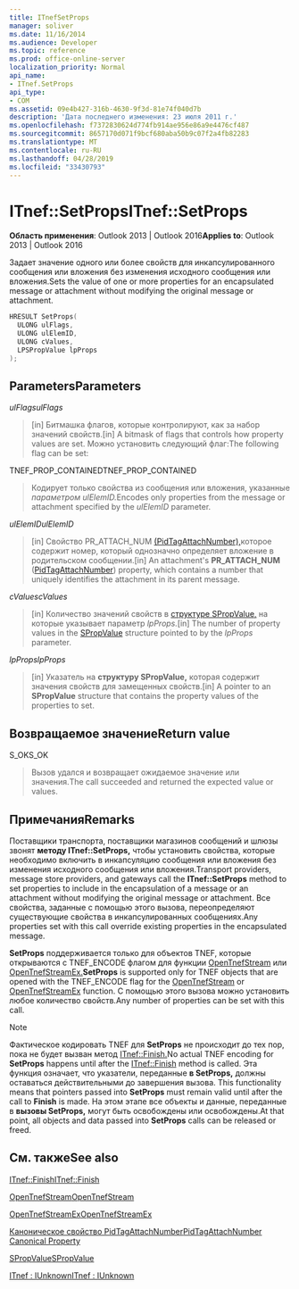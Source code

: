 ```yaml
---
title: ITnefSetProps
manager: soliver
ms.date: 11/16/2014
ms.audience: Developer
ms.topic: reference
ms.prod: office-online-server
localization_priority: Normal
api_name:
- ITnef.SetProps
api_type:
- COM
ms.assetid: 09e4b427-316b-4630-9f3d-81e74f040d7b
description: 'Дата последнего изменения: 23 июля 2011 г.'
ms.openlocfilehash: f7372830624d774fb914ae956e86a9e4476cf487
ms.sourcegitcommit: 8657170d071f9bcf680aba50b9c07f2a4fb82283
ms.translationtype: MT
ms.contentlocale: ru-RU
ms.lasthandoff: 04/28/2019
ms.locfileid: "33430793"
---
```

# <a name="itnefsetprops"></a><span data-ttu-id="e4c70-103">ITnef::SetProps</span><span class="sxs-lookup"><span data-stu-id="e4c70-103">ITnef::SetProps</span></span>

  
  
<span data-ttu-id="e4c70-104">**Область применения**: Outlook 2013 | Outlook 2016</span><span class="sxs-lookup"><span data-stu-id="e4c70-104">**Applies to**: Outlook 2013 | Outlook 2016</span></span> 
  
<span data-ttu-id="e4c70-105">Задает значение одного или более свойств для инкапсулированного сообщения или вложения без изменения исходного сообщения или вложения.</span><span class="sxs-lookup"><span data-stu-id="e4c70-105">Sets the value of one or more properties for an encapsulated message or attachment without modifying the original message or attachment.</span></span> 
  
```cpp
HRESULT SetProps(
  ULONG ulFlags,
  ULONG ulElemID,
  ULONG cValues,
  LPSPropValue lpProps
);
```

## <a name="parameters"></a><span data-ttu-id="e4c70-106">Parameters</span><span class="sxs-lookup"><span data-stu-id="e4c70-106">Parameters</span></span>

 <span data-ttu-id="e4c70-107">_ulFlags_</span><span class="sxs-lookup"><span data-stu-id="e4c70-107">_ulFlags_</span></span>
  
> <span data-ttu-id="e4c70-108">[in] Битмашка флагов, которые контролируют, как за набор значений свойств.</span><span class="sxs-lookup"><span data-stu-id="e4c70-108">[in] A bitmask of flags that controls how property values are set.</span></span> <span data-ttu-id="e4c70-109">Можно установить следующий флаг:</span><span class="sxs-lookup"><span data-stu-id="e4c70-109">The following flag can be set:</span></span>
    
<span data-ttu-id="e4c70-110">TNEF_PROP_CONTAINED</span><span class="sxs-lookup"><span data-stu-id="e4c70-110">TNEF_PROP_CONTAINED</span></span> 
  
> <span data-ttu-id="e4c70-111">Кодирует только свойства из сообщения или вложения, указанные _параметром ulElemID._</span><span class="sxs-lookup"><span data-stu-id="e4c70-111">Encodes only properties from the message or attachment specified by the  _ulElemID_ parameter.</span></span> 
    
 <span data-ttu-id="e4c70-112">_ulElemID_</span><span class="sxs-lookup"><span data-stu-id="e4c70-112">_ulElemID_</span></span>
  
> <span data-ttu-id="e4c70-113">[in] Свойство PR_ATTACH_NUM  [(PidTagAttachNumber),](pidtagattachnumber-canonical-property.md)которое содержит номер, который однозначно определяет вложение в родительском сообщении.</span><span class="sxs-lookup"><span data-stu-id="e4c70-113">[in] An attachment's **PR_ATTACH_NUM** ([PidTagAttachNumber](pidtagattachnumber-canonical-property.md)) property, which contains a number that uniquely identifies the attachment in its parent message.</span></span>
    
 <span data-ttu-id="e4c70-114">_cValues_</span><span class="sxs-lookup"><span data-stu-id="e4c70-114">_cValues_</span></span>
  
> <span data-ttu-id="e4c70-115">[in] Количество значений свойств в [структуре SPropValue,](spropvalue.md) на которые указывает параметр _lpProps._</span><span class="sxs-lookup"><span data-stu-id="e4c70-115">[in] The number of property values in the [SPropValue](spropvalue.md) structure pointed to by the  _lpProps_ parameter.</span></span> 
    
 <span data-ttu-id="e4c70-116">_lpProps_</span><span class="sxs-lookup"><span data-stu-id="e4c70-116">_lpProps_</span></span>
  
> <span data-ttu-id="e4c70-117">[in] Указатель на **структуру SPropValue,** которая содержит значения свойств для замещенных свойств.</span><span class="sxs-lookup"><span data-stu-id="e4c70-117">[in] A pointer to an **SPropValue** structure that contains the property values of the properties to set.</span></span> 
    
## <a name="return-value"></a><span data-ttu-id="e4c70-118">Возвращаемое значение</span><span class="sxs-lookup"><span data-stu-id="e4c70-118">Return value</span></span>

<span data-ttu-id="e4c70-119">S_OK</span><span class="sxs-lookup"><span data-stu-id="e4c70-119">S_OK</span></span> 
  
> <span data-ttu-id="e4c70-120">Вызов удался и возвращает ожидаемое значение или значения.</span><span class="sxs-lookup"><span data-stu-id="e4c70-120">The call succeeded and returned the expected value or values.</span></span>
    
## <a name="remarks"></a><span data-ttu-id="e4c70-121">Примечания</span><span class="sxs-lookup"><span data-stu-id="e4c70-121">Remarks</span></span>

<span data-ttu-id="e4c70-122">Поставщики транспорта, поставщики магазинов сообщений и шлюзы звонят **методу ITnef::SetProps,** чтобы установить свойства, которые необходимо включить в инкапсуляцию сообщения или вложения без изменения исходного сообщения или вложения.</span><span class="sxs-lookup"><span data-stu-id="e4c70-122">Transport providers, message store providers, and gateways call the **ITnef::SetProps** method to set properties to include in the encapsulation of a message or an attachment without modifying the original message or attachment.</span></span> <span data-ttu-id="e4c70-123">Все свойства, заданные с помощью этого вызова, переопределяют существующие свойства в инкапсулированных сообщениях.</span><span class="sxs-lookup"><span data-stu-id="e4c70-123">Any properties set with this call override existing properties in the encapsulated message.</span></span> 
  
 <span data-ttu-id="e4c70-124">**SetProps** поддерживается только для объектов TNEF, которые открываются с TNEF_ENCODE флагом для функции [OpenTnefStream](opentnefstream.md) или [OpenTnefStreamEx.](opentnefstreamex.md)</span><span class="sxs-lookup"><span data-stu-id="e4c70-124">**SetProps** is supported only for TNEF objects that are opened with the TNEF_ENCODE flag for the [OpenTnefStream](opentnefstream.md) or [OpenTnefStreamEx](opentnefstreamex.md) function.</span></span> <span data-ttu-id="e4c70-125">С помощью этого вызова можно установить любое количество свойств.</span><span class="sxs-lookup"><span data-stu-id="e4c70-125">Any number of properties can be set with this call.</span></span> 
  
> [!NOTE]
> <span data-ttu-id="e4c70-126">Фактическое кодировать TNEF для **SetProps** не происходит до тех пор, пока не будет вызван метод [ITnef::Finish.](itnef-finish.md)</span><span class="sxs-lookup"><span data-stu-id="e4c70-126">No actual TNEF encoding for **SetProps** happens until after the [ITnef::Finish](itnef-finish.md) method is called.</span></span> <span data-ttu-id="e4c70-127">Эта функция означает, что указатели, переданные **в SetProps,** должны оставаться действительными до завершения вызова. </span><span class="sxs-lookup"><span data-stu-id="e4c70-127">This functionality means that pointers passed into **SetProps** must remain valid until after the call to **Finish** is made.</span></span> <span data-ttu-id="e4c70-128">На этом этапе все объекты и данные, переданные в **вызовы SetProps,** могут быть освобождены или освобождены.</span><span class="sxs-lookup"><span data-stu-id="e4c70-128">At that point, all objects and data passed into **SetProps** calls can be released or freed.</span></span> 
  
## <a name="see-also"></a><span data-ttu-id="e4c70-129">См. также</span><span class="sxs-lookup"><span data-stu-id="e4c70-129">See also</span></span>



[<span data-ttu-id="e4c70-130">ITnef::Finish</span><span class="sxs-lookup"><span data-stu-id="e4c70-130">ITnef::Finish</span></span>](itnef-finish.md)
  
[<span data-ttu-id="e4c70-131">OpenTnefStream</span><span class="sxs-lookup"><span data-stu-id="e4c70-131">OpenTnefStream</span></span>](opentnefstream.md)
  
[<span data-ttu-id="e4c70-132">OpenTnefStreamEx</span><span class="sxs-lookup"><span data-stu-id="e4c70-132">OpenTnefStreamEx</span></span>](opentnefstreamex.md)
  
[<span data-ttu-id="e4c70-133">Каноническое свойство PidTagAttachNumber</span><span class="sxs-lookup"><span data-stu-id="e4c70-133">PidTagAttachNumber Canonical Property</span></span>](pidtagattachnumber-canonical-property.md)
  
[<span data-ttu-id="e4c70-134">SPropValue</span><span class="sxs-lookup"><span data-stu-id="e4c70-134">SPropValue</span></span>](spropvalue.md)
  
[<span data-ttu-id="e4c70-135">ITnef : IUnknown</span><span class="sxs-lookup"><span data-stu-id="e4c70-135">ITnef : IUnknown</span></span>](itnefiunknown.md)

